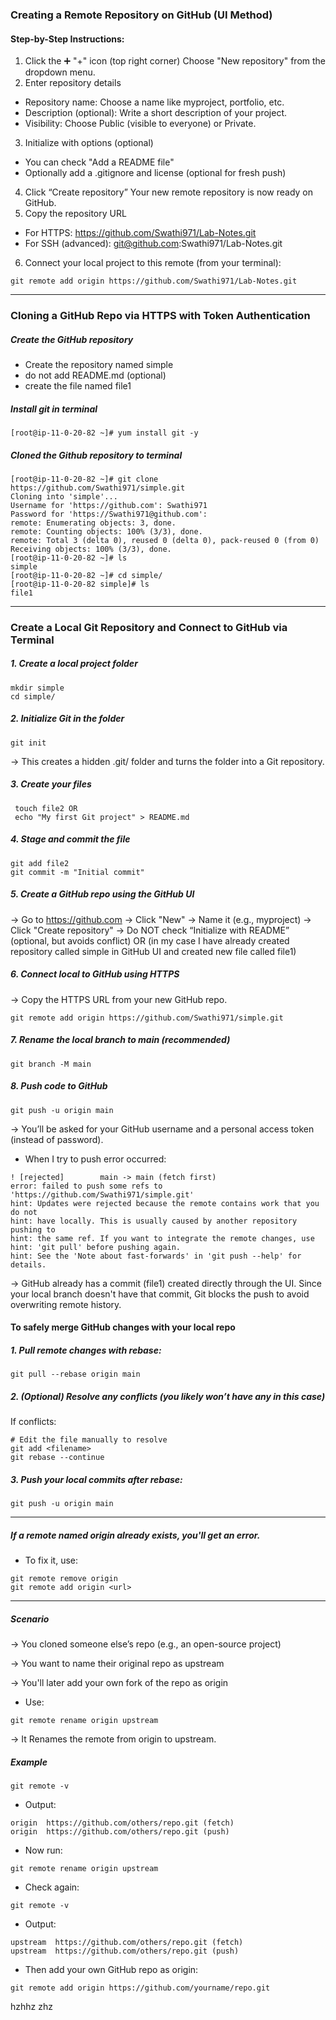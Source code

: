 ### Creating a Remote Repository on GitHub (UI Method)
#### Step-by-Step Instructions:

1. Click the ➕ "+" icon (top right corner)
Choose "New repository" from the dropdown menu.
2. Enter repository details
* Repository name: Choose a name like myproject, portfolio, etc.
* Description (optional): Write a short description of your project.
* Visibility: Choose Public (visible to everyone) or Private.
3. Initialize with options (optional)
* You can check "Add a README file"
* Optionally add a .gitignore and license (optional for fresh push)
4. Click “Create repository”
Your new remote repository is now ready on GitHub.
5. Copy the repository URL
* For HTTPS: https://github.com/Swathi971/Lab-Notes.git
* For SSH (advanced): git@github.com:Swathi971/Lab-Notes.git
6. Connect your local project to this remote (from your terminal):
```commandline
git remote add origin https://github.com/Swathi971/Lab-Notes.git
```
---
### Cloning a GitHub Repo via HTTPS with Token Authentication 
##### Create the GitHub repository 
* Create the repository named simple
* do not add README.md (optional)
* create the file named file1
##### Install git in terminal
```commandline
[root@ip-11-0-20-82 ~]# yum install git -y
```
##### Cloned the Github repository to terminal
```commandline
[root@ip-11-0-20-82 ~]# git clone https://github.com/Swathi971/simple.git
Cloning into 'simple'...
Username for 'https://github.com': Swathi971
Password for 'https://Swathi971@github.com':
remote: Enumerating objects: 3, done.
remote: Counting objects: 100% (3/3), done.
remote: Total 3 (delta 0), reused 0 (delta 0), pack-reused 0 (from 0)
Receiving objects: 100% (3/3), done.
[root@ip-11-0-20-82 ~]# ls
simple
[root@ip-11-0-20-82 ~]# cd simple/
[root@ip-11-0-20-82 simple]# ls
file1
```
---
### Create a Local Git Repository and Connect to GitHub via Terminal 
##### 1. Create a local project folder 
```commandline
mkdir simple
cd simple/
```
##### 2. Initialize Git in the folder 
```commandline
git init
```
→ This creates a hidden .git/ folder and turns the folder into a Git repository.
##### 3. Create your files 
```commandline
 touch file2 OR
 echo "My first Git project" > README.md 
```
##### 4. Stage and commit the file 
```commandline
git add file2
git commit -m "Initial commit" 
```
##### 5. Create a GitHub repo using the GitHub UI 
→ Go to https://github.com → Click "New" → Name it (e.g., myproject) → Click "Create repository" 
→ Do NOT check “Initialize with README” (optional, but avoids conflict) OR (in my case I have already created repository called simple in GitHub UI and created new file called file1)

##### 6. Connect local to GitHub using HTTPS 
→ Copy the HTTPS URL from your new GitHub repo.  
```commandline
git remote add origin https://github.com/Swathi971/simple.git
```
##### 7. Rename the local branch to main (recommended) 
```commandline
git branch -M main
```
##### 8. Push code to GitHub 
```commandline
git push -u origin main
```
→ You’ll be asked for your GitHub username and a personal access token (instead of password). 
* When I try to push error occurred:
```
! [rejected]        main -> main (fetch first)
error: failed to push some refs to 'https://github.com/Swathi971/simple.git'
hint: Updates were rejected because the remote contains work that you do not
hint: have locally. This is usually caused by another repository pushing to
hint: the same ref. If you want to integrate the remote changes, use
hint: 'git pull' before pushing again.
hint: See the 'Note about fast-forwards' in 'git push --help' for details.
```
→ GitHub already has a commit (file1) created directly through the UI. Since your local branch doesn't have that commit, Git blocks the push to avoid overwriting remote history.
#### To safely merge GitHub changes with your local repo
##### 1. Pull remote changes with rebase:
```commandline
git pull --rebase origin main
```
##### 2. (Optional) Resolve any conflicts (you likely won’t have any in this case)
If conflicts:
```commandline
# Edit the file manually to resolve
git add <filename>
git rebase --continue
```
##### 3. Push your local commits after rebase:
```commandline
git push -u origin main
```
---
##### If a remote named origin already exists, you'll get an error.
* To fix it, use:
```commandline
git remote remove origin
git remote add origin <url>
```
---
##### Scenario
→ You cloned someone else’s repo (e.g., an open-source project)

→ You want to name their original repo as upstream

→ You'll later add your own fork of the repo as origin

* Use: 
```
git remote rename origin upstream
```
→ It Renames the remote from origin to upstream.
##### Example
```
git remote -v
```
* Output: 
```commandline
origin  https://github.com/others/repo.git (fetch)
origin  https://github.com/others/repo.git (push)
```
* Now run:
```commandline
git remote rename origin upstream
```
* Check again:
```commandline
git remote -v
```
* Output:
```commandline
upstream  https://github.com/others/repo.git (fetch)
upstream  https://github.com/others/repo.git (push)
```
* Then add your own GitHub repo as origin:
```commandline
git remote add origin https://github.com/yourname/repo.git
```

[//]: # (xxxxz)
hzhhz
zhz







